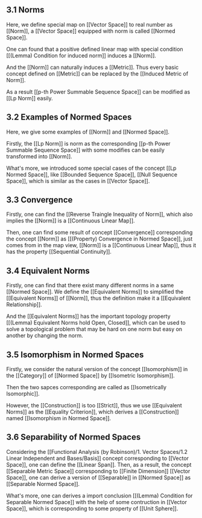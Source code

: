 ## 3.1 Norms

Here, we define special map on [[Vector Space]] to real number as [[Norm]], a [[Vector Space]] equipped with norm is called [[Normed Space]]. 

One can found that a positive defined linear map with special condition [[(Lemma) Condition for induced norm]] induces a [[Norm]]. 

And the [[Norm]] can naturally induces a [[Metric]]. Thus every basic concept defined on [[Metric]] can be replaced by the [[Induced Metric of Norm]]. 

As a result [[p-th Power Summable Sequence Space]] can be modified as  [[Lp Norm]] easily.
## 3.2 Examples of Normed Spaces

Here, we give some examples of [[Norm]] and [[Normed Space]].

Firstly, the [[Lp Norm]] is norm as the corresponding [[p-th Power Summable Sequence Space]] with some modifies can be easily transformed into [[Norm]]. 

What's more, we introduced some special cases of the concept [[Lp Normed Space]], like [[Bounded Sequence Space]], [[Null Sequence Space]], which is similar as the cases in [[Vector Space]].
## 3.3 Convergence

Firstly, one can find the [[Reverse Traingle Inequality of Norm]], which also implies the [[Norm]] is a [[Continuous Linear Map]]. 

Then, one can find some result of concept [[Convergence]] corresponding the concept [[Norm]] as [[(Property) Convergence in Normed Space]], just comes from in the map view, [[Norm]] is a [[Continuous Linear Map]], thus it has the property [[Sequential Continuity]].
## 3.4 Equivalent Norms

Firstly, one can find that there exist many different norms in a same [[Normed Space]]. We define the [[Equivalent Norms]] to simplified the [[Equivalent Norms]] of [[Norm]], thus the definition make it a [[Equivalent Relationship]].

And the [[Equivalent Norms]] has the important topology property [[(Lemma) Equivalent Norms hold Open, Closed]], which can be used to solve a topological problem that may be hard on one norm but easy on another by changing the norm.
## 3.5 Isomorphism in Normed Spaces

Firstly, we consider the natural version of the concept [[Isomorphism]] in the [[Category]] of [[Normed Space]] by [[Isometric Isomorphism]]. 

Then the two sapces corresponding are called as [[Isometrically Isomorphic]]. 

However, the [[Construction]] is too [[Strict]], thus we use [[Equivalent Norms]] as the [[Equality Criterion]], which derives a [[Construction]] named [[Isomorphism in Normed Space]].
## 3.6 Separability of Normed Spaces

Considering the [[Functional Analysis (by Robinson)/1. Vector Spaces/1.2 Linear Independent and Bases/Basis]] concept corresponding to [[Vector Space]], one can define the [[Linear Span]]. Then, as a result, the concept [[Separable Metric Space]] corresponding to [[Finite Dimension]] [[Vector Space]], one can derive a version of [[Separable]] in [[Normed Space]] as [[Separable Normed Space]]. 

What's more, one can derives a import conclusion [[(Lemma) Condition for Separable Normed Space]] with the help of some contruction in [[Vector Space]], which is corresponding to some property of [[Unit Sphere]].